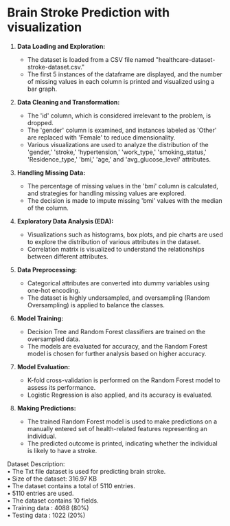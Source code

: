 # Brain Stroke Prediction with visualization


1. **Data Loading and Exploration:**
   - The dataset is loaded from a CSV file named "healthcare-dataset-stroke-dataset.csv."
   - The first 5 instances of the dataframe are displayed, and the number of missing values in each column is printed and visualized using a bar graph.

2. **Data Cleaning and Transformation:**
   - The 'id' column, which is considered irrelevant to the problem, is dropped.
   - The 'gender' column is examined, and instances labeled as 'Other' are replaced with 'Female' to reduce dimensionality.
   - Various visualizations are used to analyze the distribution of the 'gender,' 'stroke,' 'hypertension,' 'work_type,' 'smoking_status,' 'Residence_type,' 'bmi,' 'age,' and 'avg_glucose_level' attributes.

3. **Handling Missing Data:**
   - The percentage of missing values in the 'bmi' column is calculated, and strategies for handling missing values are explored.
   - The decision is made to impute missing 'bmi' values with the median of the column.

4. **Exploratory Data Analysis (EDA):**
   - Visualizations such as histograms, box plots, and pie charts are used to explore the distribution of various attributes in the dataset.
   - Correlation matrix is visualized to understand the relationships between different attributes.

5. **Data Preprocessing:**
   - Categorical attributes are converted into dummy variables using one-hot encoding.
   - The dataset is highly undersampled, and oversampling (Random Oversampling) is applied to balance the classes.

6. **Model Training:**
   - Decision Tree and Random Forest classifiers are trained on the oversampled data.
   - The models are evaluated for accuracy, and the Random Forest model is chosen for further analysis based on higher accuracy.

7. **Model Evaluation:**
   - K-fold cross-validation is performed on the Random Forest model to assess its performance.
   - Logistic Regression is also applied, and its accuracy is evaluated.

8. **Making Predictions:**
   - The trained Random Forest model is used to make predictions on a manually entered set of health-related features representing an individual.
   - The predicted outcome is printed, indicating whether the individual is likely to have a stroke.<br>

Dataset Description:<br>
• The Txt file dataset is used for predicting brain stroke.<br>
• Size of the dataset: 316.97 KB<br>
• The dataset contains a total of 5110 entries.<br>
• 5110 entries are used.<br>
• The dataset contains 10 fields.<br>
• Training data : 4088 (80%)<br>
• Testing data : 1022 (20%)<br>
